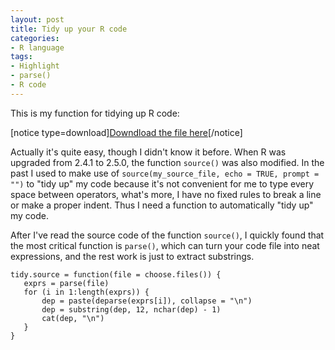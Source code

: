 ```yaml
---
layout: post
title: Tidy up your R code
categories:
- R language
tags:
- Highlight
- parse()
- R code
---
```


This is my function for tidying up R code:

[notice type=download][Downdload the file here](http://yihui.name/en/wp-content/uploads/1186929697_0.gz)[/notice]

Actually it's quite easy, though I didn't know it before. When R was upgraded from 2.4.1 to 2.5.0, the function `source()` was also modified. In the past I used to make use of `source(my_source_file, echo = TRUE, prompt = "")` to "tidy up" my code because it's not convenient for me to type every space between operators, what's more, I have no fixed rules to break a line or make a proper indent. Thus I need a function to automatically "tidy up" my code.

After I've read the source code of the function `source()`, I quickly found that the most critical function is `parse()`, which can turn your code file into neat expressions, and the rest work is just to extract substrings.

    
    tidy.source = function(file = choose.files()) {
       exprs = parse(file)
       for (i in 1:length(exprs)) {
           dep = paste(deparse(exprs[i]), collapse = "\n")
           dep = substring(dep, 12, nchar(dep) - 1)
           cat(dep, "\n")
       }
    }

